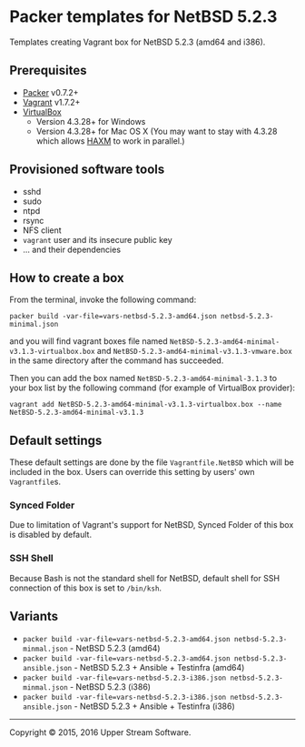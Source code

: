 # Packer templates for NetBSD 5.2.3

Templates creating Vagrant box for NetBSD 5.2.3 (amd64 and i386).

## Prerequisites

* [Packer] v0.7.2+
* [Vagrant] v1.7.2+
* [VirtualBox]
	* Version 4.3.28+ for Windows
	* Version 4.3.28+ for Mac OS X (You may want to stay with 4.3.28 which allows [HAXM] to work in parallel.)

[Packer]: https://www.packer.io/ "Packer by HashiCorp"
[Vagrant]: https://www.vagrantup.com/ "Vagrant"
[VirtualBox]: https://www.virtualbox.org/ "Oracle VM VirtualBox"
[HAXM]: https://software.intel.com/en-us/android/articles/intel-hardware-accelerated-execution-manager
        "Intel&reg; Hardware Accelerated Execution Manager"

## Provisioned software tools

* sshd
* sudo
* ntpd
* rsync
* NFS client
* `vagrant` user and its insecure public key
* ... and their dependencies

## How to create a box

From the terminal, invoke the following command:

	packer build -var-file=vars-netbsd-5.2.3-amd64.json netbsd-5.2.3-minimal.json

and you will find vagrant boxes file named `NetBSD-5.2.3-amd64-minimal-v3.1.3-virtualbox.box`
and `NetBSD-5.2.3-amd64-minimal-v3.1.3-vmware.box` in the same directory after the command has succeeded.

Then you can add the box named `NetBSD-5.2.3-amd64-minimal-3.1.3` to your box list
by the following command (for example of VirtualBox provider):

	vagrant add NetBSD-5.2.3-amd64-minimal-v3.1.3-virtualbox.box --name NetBSD-5.2.3-amd64-minimal-v3.1.3

## Default settings

These default settings are done by the file `Vagrantfile.NetBSD` which will be included in the box.
Users can override this setting by users' own `Vagrantfile`s.

### Synced Folder

Due to limitation of Vagrant's support for NetBSD, Synced Folder of this box is disabled by default.

### SSH Shell

Because Bash is not the standard shell for NetBSD, default shell for SSH connection of this box
is set to `/bin/ksh`.

## Variants

* `packer build -var-file=vars-netbsd-5.2.3-amd64.json netbsd-5.2.3-minmal.json` - NetBSD 5.2.3 (amd64)
* `packer build -var-file=vars-netbsd-5.2.3-amd64.json netbsd-5.2.3-ansible.json` - NetBSD 5.2.3 + Ansible + Testinfra (amd64)
* `packer build -var-file=vars-netbsd-5.2.3-i386.json netbsd-5.2.3-minmal.json` - NetBSD 5.2.3 (i386)
* `packer build -var-file=vars-netbsd-5.2.3-i386.json netbsd-5.2.3-ansible.json` - NetBSD 5.2.3 + Ansible + Testinfra (i386)

- - -

Copyright &copy; 2015, 2016 Upper Stream Software.
